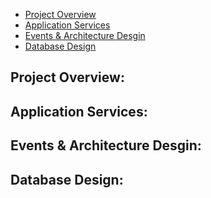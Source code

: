 - [Project Overview](#Project-Overview)
- [Application Services](#Application-Services)
- [Events & Architecture Desgin](#Events-and-Architecture-Desgin)
- [Database Design](#Database-Design)

## Project Overview:

## Application Services:

## Events & Architecture Desgin:

## Database Design:
